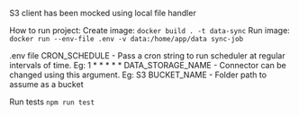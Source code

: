 S3 client has been mocked using local file handler

How to run project:
Create image: `docker build . -t data-sync`
Run image: `docker run --env-file .env -v data:/home/app/data sync-job`


.env file
CRON_SCHEDULE - Pass a cron string to run scheduler at regular intervals of time. Eg: 1 * * * * *
DATA_STORAGE_NAME - Connector can be changed using this argument. Eg: S3
BUCKET_NAME - Folder path to assume as a bucket


Run tests
`npm run test`